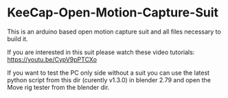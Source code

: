 # KeeCap-Open-Motion-Capture-Suit
This is an arduino based open motion capture suit and all files necessary to build it.

If you are interested in this suit please watch these video tutorials:
https://youtu.be/CypV9pPTCXo

If you want to test the PC only side without a suit you can use the latest python script from this dir (curently v1.3.0) in blender 2.79 and open the Move rig tester from the blender dir.
